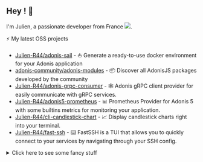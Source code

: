 ## Hey ! 🤙
<div align="">
  <p>
    I'm Julien, a passionate developer from France <img src="https://img.icons8.com/color/15/000000/france.png"/>. 
  </p>
</div>
 
⚡ My latest OSS projects
- [Julien-R44/adonis-sail](https://github.com/Julien-R44/adonis-sail) - ⛵ Generate a ready-to-use docker environment for your Adonis application
- [adonis-community/adonis-modules](https://github.com/adonisjs-community/adonis-modules) - 📦 Discover all AdonisJS packages developed by the community
- [Julien-R44/adonis-grpc-consumer](https://github.com/Julien-R44/adonis-grpc-consumer) - 🕸️ Adonis gRPC client provider for easily communicate with gRPC services.
- [Julien-R44/adonis5-prometheus](https://github.com/Julien-R44/adonis5-prometheus) - 📊 Prometheus Provider for Adonis 5 with some builtins metrics for monitoring your application.
- [Julien-R44/cli-candlestick-chart](https://github.com/Julien-R44/cli-candlestick-chart) - 📈 Display candlestick charts right into your terminal.
- [Julien-R44/fast-ssh](https://github.com/Julien-R44/fast-ssh) - ⌨️ FastSSH is a TUI that allows you to quickly connect to your services by navigating through your SSH config.
 
<details>
  <summary>Click here to see some fancy stuff</summary>   
<h2>🔧 Technologies & Tools</h2>

<h4> Front end developpement 🚀 </h4>
<img src ="https://img.shields.io/static/v1?label=&message=Typescript&style=flat-square&logo=typescript&color=1D1F21&" />
<img src ="https://img.shields.io/static/v1?label=&message=Javascript&style=flat-square&logo=javascript&color=1D1F21&" />
<img src ="https://img.shields.io/static/v1?label=&message=Vue.JS&style=flat-square&logo=Vue.js&color=1D1F21&" />
<img src ="https://img.shields.io/static/v1?label=&message=Nuxt.js&style=flat-square&logo=Nuxt.js&color=1D1F21&" />
<img src ="https://img.shields.io/static/v1?label=&message=React&style=flat-square&logo=React&color=1D1F21&" />
<img src ="https://img.shields.io/static/v1?label=&message=Gatsby&style=flat-square&logo=Gatsby&color=1D1F21&" />
<img src ="https://img.shields.io/static/v1?label=&message=GraphQL&style=flat-square&logo=GraphQL&color=1D1F21&" />
<img src ="https://img.shields.io/static/v1?label=&message=Tailwind&style=flat-square&logo=TailwindCSS&color=1D1F21&" />
<img src ="https://img.shields.io/static/v1?label=&message=PostCSS&style=flat-square&logo=PostCSS&color=1D1F21&" />
<img src ="https://img.shields.io/static/v1?label=&message=Sass&style=flat-square&logo=Sass&color=1D1F21&" />
<img src ="https://img.shields.io/static/v1?label=&message=Bootstrap&style=flat-square&logo=Bootstrap&color=1D1F21&" />
<img src ="https://img.shields.io/static/v1?label=&message=Html5&style=flat-square&logo=Html5&color=1D1F21&" />
<img src ="https://img.shields.io/static/v1?label=&message=CSS3&style=flat-square&logo=CSS3&color=1D1F21&" />
<img src ="https://img.shields.io/static/v1?label=&message=WebGL&style=flat-square&logo=WebGL&color=1D1F21&" />
<img src ="https://img.shields.io/static/v1?label=&message=Three.js&style=flat-square&logo=Three.js&color=1D1F21&" />
<img src ="https://img.shields.io/static/v1?label=&message=Electron&style=flat-square&logo=Electron&color=1D1F21&" />


<h4>Back end developpement 💾</h4>
<img src="https://img.shields.io/static/v1?label=&message=PHP&style=flat-square&logo=PHP&color=1D1F21&" />
<img src="https://img.shields.io/static/v1?label=&message=Laravel&style=flat-square&logo=Laravel&color=1D1F21&" />
<img src="https://img.shields.io/static/v1?label=&message=Node.JS&style=flat-square&logo=Node.JS&color=1D1F21&" />
<img src="https://img.shields.io/static/v1?label=&message=AdonisJS&style=flat-square&logo=AdonisJS&color=1D1F21&" />
<img src="https://img.shields.io/static/v1?label=&message=Express&style=flat-square&logo=Express&color=1D1F21&" />
<img src="https://img.shields.io/static/v1?label=&message=PostgreSQL&style=flat-square&logo=PostgreSQL&color=1D1F21&" />
<img src="https://img.shields.io/static/v1?label=&message=MySQL&style=flat-square&logo=MySQL&color=1D1F21&" />
<img src="https://img.shields.io/static/v1?label=&message=Timescale&style=flat-square&logo=Timescale&color=1D1F21&" />
<img src="https://img.shields.io/static/v1?label=&message=InfluxDB&style=flat-square&logo=InfluxDB&color=1D1F21&" />
<img src="https://img.shields.io/static/v1?label=&message=Redis&style=flat-square&logo=Redis&color=1D1F21&" />


<h4>Mobile developpement 📱</h4>
<img src="https://img.shields.io/static/v1?label=&message=Nativescript&style=flat-square&logo=Nativescript&color=1D1F21&" />
<img src="https://img.shields.io/static/v1?label=&message=Cordova&style=flat-square&logo=ApacheCordova&color=1D1F21&" />
<img src="https://img.shields.io/static/v1?label=&message=React&style=flat-square&logo=React&color=1D1F21&" />
<img src="https://img.shields.io/static/v1?label=&message=Quasar&style=flat-square&logo=Quasar&color=1D1F21&" />

<h4> Hosting 💻</h4>
<img src="https://img.shields.io/static/v1?label=&message=OVH&style=flat-square&logo=OVH&color=1D1F21&" />
<img src="https://img.shields.io/static/v1?label=&message=Netlify&style=flat-square&logo=Netlify&color=1D1F21&" />
<img src="https://img.shields.io/static/v1?label=&message=AWS&style=flat-square&logo=AmazonAWS&color=1D1F21&" />

<h4> Tools 🛠️</h4>
<img src="https://img.shields.io/static/v1?label=&message=Linux&style=flat-square&logo=Linux&color=1D1F21&" />
<img src="https://img.shields.io/static/v1?label=&message=Windows&style=flat-square&logo=Windows&color=1D1F21&" />
<img src="https://img.shields.io/static/v1?label=&message=VSCode&style=flat-square&logo=VisualStudioCode&color=1D1F21&" />
<img src="https://img.shields.io/static/v1?label=&message=Notion&style=flat-square&logo=Notion&color=1D1F21&" />
<img src="https://img.shields.io/static/v1?label=&message=GitHub&style=flat-square&logo=GitHub&color=1D1F21&" />
<img src="https://img.shields.io/static/v1?label=&message=Gitlab&style=flat-square&logo=Gitlab&color=1D1F21&" />
<img src="https://img.shields.io/static/v1?label=&message=Git&style=flat-square&logo=Git&color=1D1F21&" />
<img src="https://img.shields.io/static/v1?label=&message=Postman&style=flat-square&logo=Postman&color=1D1F21&" />
<img src="https://img.shields.io/static/v1?label=&message=Swagger&style=flat-square&logo=Swagger&color=1D1F21&" />
<img src="https://img.shields.io/static/v1?label=&message=Clockify&style=flat-square&logo=Clockify&color=1D1F21&" />
<img src="https://img.shields.io/static/v1?label=&message=Sentry&style=flat-square&logo=Sentry&color=1D1F21&" />
<img src="https://img.shields.io/static/v1?label=&message=Clickup&style=flat-square&logo=Clickup&color=1D1F21&" />
<img src="https://img.shields.io/static/v1?label=&message=Figma&style=flat-square&logo=Figma&color=1D1F21&" />
<img src="https://img.shields.io/static/v1?label=&message=Draw.io&style=flat-square&logo=Diagrams.net&color=1D1F21&" />
<img src="https://img.shields.io/static/v1?label=&message=Photoshop&style=flat-square&logo=adobePhotoshop&color=1D1F21&" />

<h4> Others 🤓</h4>
<img src="https://img.shields.io/static/v1?label=&message=Unity&style=flat-square&logo=Unity&color=1D1F21&" />
<img src="https://img.shields.io/static/v1?label=&message=Blender&style=flat-square&logo=Blender&color=1D1F21&" />
<img src="https://img.shields.io/static/v1?label=&message=Stripe&style=flat-square&logo=Stripe&color=1D1F21&" />
<img src="https://img.shields.io/static/v1?label=&message=Grafana&style=flat-square&logo=Grafana&color=1D1F21&" />
<img src="https://img.shields.io/static/v1?label=&message=Eslint&style=flat-square&logo=Eslint&color=1D1F21&" />
<img src="https://img.shields.io/static/v1?label=&message=Prettier&style=flat-square&logo=Prettier&color=1D1F21&" />
<img src="https://img.shields.io/static/v1?label=&message=Shopify&style=flat-square&logo=Shopify&color=1D1F21&" />
<img src="https://img.shields.io/static/v1?label=&message=Wordpress&style=flat-square&logo=Wordpress&color=1D1F21&" />
<img src="https://img.shields.io/static/v1?label=&message=Woocommerce&style=flat-square&logo=Woocommerce&color=1D1F21&" />
<img src="https://img.shields.io/static/v1?label=&message=Webflow&style=flat-square&logo=Webflow&color=1D1F21&" />
<img src="https://img.shields.io/static/v1?label=&message=Docker&style=flat-square&logo=Docker&color=1D1F21&" />
<img src="https://img.shields.io/static/v1?label=&message=Nginx&style=flat-square&logo=Nginx&color=1D1F21&" />
<img src="https://img.shields.io/static/v1?label=&message=Prometheus&style=flat-square&logo=Prometheus&color=1D1F21&" />
<img src="https://img.shields.io/static/v1?label=&message=Jest&style=flat-square&logo=Jest&color=1D1F21&" />
<img src="https://img.shields.io/static/v1?label=&message=Cypress&style=flat-square&logo=Cypress&color=1D1F21&" />
<img src="https://img.shields.io/static/v1?label=&message=Metabase&style=flat-square&logo=Metabase&color=1D1F21&" />
<img src="https://img.shields.io/static/v1?label=&message=Npm&style=flat-square&logo=Npm&color=1D1F21&" />
<img src="https://img.shields.io/static/v1?label=&message=Yarn&style=flat-square&logo=Yarn&color=1D1F21&" />
<img src="https://img.shields.io/static/v1?label=&message=Pusher&style=flat-square&logo=Pusher&color=1D1F21&" />
<img src="https://img.shields.io/static/v1?label=&message=Sonarlint&style=flat-square&logo=Sonarlint&color=1D1F21&" />
<img src="https://img.shields.io/static/v1?label=&message=Socket.IO&style=flat-square&logo=Socket.IO&color=1D1F21&" />
<img src="https://img.shields.io/static/v1?label=&message=Storybook&style=flat-square&logo=Storybook&color=1D1F21&" />
<img src="https://img.shields.io/static/v1?label=&message=Vite&style=flat-square&logo=Vite&color=1D1F21&" />
<img src="https://img.shields.io/static/v1?label=&message=Webpack&style=flat-square&logo=Webpack&color=1D1F21&" />
<img src="https://img.shields.io/static/v1?label=&message=ZeroMQ&style=flat-square&logo=ZeroMQ&color=1D1F21&" />

<h2>&#x1f4c8; GitHub Stats</h2>

<a href="https://github.com/Julien-R44">
  <img align="center" src="https://github-readme-stats.vercel.app/api/top-langs/?username=julien-r44&&hide=html,makefile,c%2B%2B,c,vcl,groff,dockerfile,shell,objective-c&title_color=ffffff&text_color=c9cacc&icon_color=2bbc8a&bg_color=1d1f21&count_private=true&langs_count=3" />
</a>
&nbsp;&nbsp;
<a href="https://github.com/Julien-R44">
  <img align="center" src="https://github-readme-stats.vercel.app/api?username=julien-r44&show_icons=true&line_height=27&count_private=true&title_color=ffffff&text_color=c9cacc&icon_color=2bbc8a&bg_color=1d1f21" />
</a>
<br/><br/>
<img src="https://activity-graph.herokuapp.com/graph?username=julien-r44&theme=xcode" />
</details>
